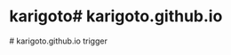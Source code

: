 # karigoto#   k a r i g o t o . g i t h u b . i o  
 #   k a r i g o t o . g i t h u b . i o  
 t r i g g e r  
 